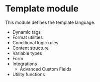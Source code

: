 # Template module

This module defines the template language.

- Dynamic tags
- Format utilities
- Conditional logic rules
- Content structure
- Variable types
- Form
- Integrations
  - Advanced Custom Fields
- Utility functions
